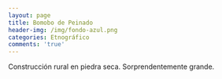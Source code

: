 ```yaml
---
layout: page
title: Bomobo de Peinado
header-img: /img/fondo-azul.png
categories: Etnográfico
comments: 'true'
---
```



Construcción rural en piedra seca. Sorprendentemente grande.

<div class="photos">
</div>

